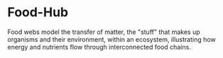 # Food-Hub
Food webs model the transfer of matter, the "stuff" that makes up organisms and their environment, within an ecosystem, illustrating how energy and nutrients flow through interconnected food chains. 
